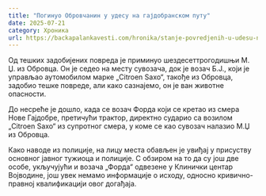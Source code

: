 ```yaml
---
title: "Погинуо Обровчанин у удесу на гајдобранском путу"
date: 2025-07-21
category: Хроника
url: https://backapalankavesti.com/hronika/stanje-povredjenih-u-udesu-na-putu-backa-palanka-nova-gajdobra/
---
```


Од тешких задобијених повреда је приминуо шездесеттрогодишњи М. Џ. из Обровца. Он је седео на месту сувозача, док је возач Б.Ј., који је управљао аутомобилом марке „Citroen Saxo“, такође из Обровца, задобио тешке повреде, али како сазнајемо, он је ван животне опасности.

До несреће је дошло, када се возач Форда који се кретао из смера Нове Гајдобре, претичући трактор, директно сударио са возилом „Citroen Saxo“ из супротног смера, у коме се као сувозач налазио М.Џ из Обровца.

Како наводе из полиције, на лицу места обављен је увиђај у присуству основног јавног тужиоца и полиције. С обзиром на то да су још две особе, укључујући и возача „Форда“ одвезене у Клинички центар Војводине, још увек немамо информације о исходу, односно кривично-правној квалификацији овог догађаја.
